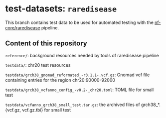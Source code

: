 # test-datasets: `raredisease`

This branch contains test data to be used for automated testing with the [nf-core/raredisease](https://github.com/nf-core/raredisease) pipeline.

## Content of this repository

`reference/`: background resources needed by tools of raredisease pipeline

`testdata/`: chr20 test resources

`testdata/grch38_gnomad_reformated_-r3.1.1-.vcf.gz`: Gnomad vcf file containing entries for the region chr20:90000-92000

`testdata/grch38_vcfanno_config_-v0.2-_chr20.toml`: TOML file for small test

`testdata/vcfanno_grch38_small_test.tar.gz`: the archived files of grch38_*.{vcf.gz, vcf.gz.tbi} for small test

